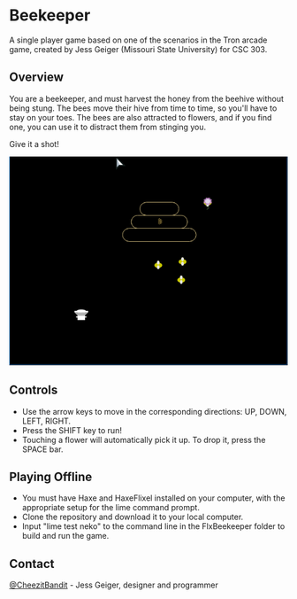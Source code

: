 # Beekeeper

A single player game based on one of the scenarios in the Tron arcade game, created
by Jess Geiger (Missouri State University) for CSC 303.

## Overview

You are a beekeeper, and must harvest the honey from the beehive without being stung. The bees move their hive from time to time, so you'll have to stay on your toes. The bees are also attracted to flowers, and if you find one, you can use it to distract them from stinging you.

Give it a shot!


![Screenshot](/docs/BeekeeperScreencap.PNG)


## Controls
* Use the arrow keys to move in the corresponding directions: UP, DOWN, LEFT, RIGHT.
* Press the SHIFT key to run!
* Touching a flower will automatically pick it up. To drop it, press the SPACE bar.

## Playing Offline
* You must have Haxe and HaxeFlixel installed on your computer, with the appropriate setup for the lime command prompt.
* Clone the repository and download it to your local computer.
* Input "lime test neko" to the command line in the FlxBeekeeper folder to build and run the game.

## Contact
[@CheezitBandit](https://github.com/CheezitBandit) - Jess Geiger, designer and programmer
